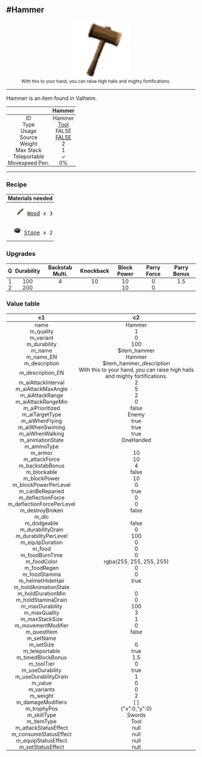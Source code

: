 <meta property="og:title" content="Hammer - MoreValheim" /><meta property="og:type" content="website" /><meta property="og:image" content="/assets/hammer.png" /><meta property="og:description" content="Hammer is an item found in Valheim." /><meta name="theme-color" content="#546D78"><meta name="twitter:card" content="summary_large_image">
#Hammer
-------------
<style>img {width:20px;}.tb {width:150px;display: block;margin-left: auto;margin-right: auto;}</style>

<style>.md-typeset table:not([class]) th:not([align]) {min-width:unset!important;}</style>
<style>td{padding:0em 0.3em!important;text-align:center!important;border-left:.05rem solid var(--md-default-fg-color--lightest)}</style>

<style>th{padding:0.1em 0.3em!important;text-align:center!important;font-weight:bold}</style>

<style>pre{text-align:right!important}</style>
<style>table tr td:first-child {border-left: 0;};</style>

<figure><img src="/assets/hammer.png" class="tb" /><figcaption><small>With this to your hand, you can raise high halls and mighty fortifications.</small></figcaption></figure>

-------------

Hammer is an item found in Valheim.

|        | Hammer              |
| ----------- | ------------------------------------ |
| ID |Hammer
| Type | [Tool](../../types/tool)
| Usage | FALSE<br>
| Source | [FALSE](../../item/false)
| Weight | 2 |
| Max Stack | 1 |
| Teleportable | ✓
| Movespeed Pen. | 0%


-------------

### Recipe

| Materials needed |
| - |
| <pre>[![Wood](/assets/wood.png)](../../item/wood) [Wood](../wood) x 3</pre> |
| <pre>[![Stone](/assets/stone.png)](../../item/stone) [Stone](../stone) x 2</pre> |

### Upgrades
| Q | Durability | Backstab Multi. | Knockback | Block Power | Parry Force | Parry Bonus
| - | - | - | - | - | - | - 
1 | 100 | 4 | 10 | 10 | 0 | 1.5 | 
 | 2 | 200 |  |  | 10 | 0 |  | 


### Value table
|c1|c2|
|----|----|
|name|Hammer|
|m_quality|1|
|m_variant|0|
|m_durability|100|
|m_name|$item_hammer|
|m_name_EN|Hammer|
|m_description|$item_hammer_description|
|m_description_EN|With this to your hand, you can raise high halls and mighty fortifications.|
|m_aiAttackInterval|2|
|m_aiAttackMaxAngle|5|
|m_aiAttackRange|2|
|m_aiAttackRangeMin|0|
|m_aiPrioritized|false|
|m_aiTargetType|Enemy|
|m_aiWhenFlying|true|
|m_aiWhenSwiming|true|
|m_aiWhenWalking|true|
|m_animationState|OneHanded|
|m_ammoType||
|m_armor|10|
|m_attackForce|10|
|m_backstabBonus|4|
|m_blockable|false|
|m_blockPower|10|
|m_blockPowerPerLevel|0|
|m_canBeReparied|true|
|m_deflectionForce|0|
|m_deflectionForcePerLevel|0|
|m_destroyBroken|false|
|m_dlc||
|m_dodgeable|false|
|m_durabilityDrain|0|
|m_durabilityPerLevel|100|
|m_equipDuration|0|
|m_food|0|
|m_foodBurnTime|0|
|m_foodColor|rgba(255, 255, 255, 255)|
|m_foodRegen|0|
|m_foodStamina|0|
|m_helmetHideHair|true|
|m_holdAnimationState||
|m_holdDurationMin|0|
|m_holdStaminaDrain|0|
|m_maxDurability|100|
|m_maxQuality|3|
|m_maxStackSize|1|
|m_movementModifier|0|
|m_questItem|false|
|m_setName||
|m_setSize|0|
|m_teleportable|true|
|m_timedBlockBonus|1.5|
|m_toolTier|0|
|m_useDurability|true|
|m_useDurabilityDrain|1|
|m_value|0|
|m_variants|0|
|m_weight|2|
|m_damageModifiers|[  ]|
|m_trophyPos|{"x":0,"y":0}|
|m_skillType|Swords|
|m_itemType|Tool|
|m_attackStatusEffect|null|
|m_consumeStatusEffect|null|
|m_equipStatusEffect|null|
|m_setStatusEffect|null|
